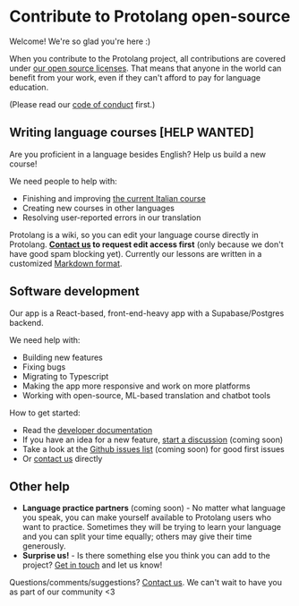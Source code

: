 # Contribute to Protolang open-source

Welcome! We're so glad you're here :)

When you contribute to the Protolang project, all contributions are covered under [our open source licenses](https://protolang.com/open-source/). That means that anyone in the world can benefit from your work, even if they can't afford to pay for language education.

(Please read our [code of conduct](https://github.com/sampl/protolang/blob/main/code_of_conduct.md) first.)

## Writing language courses [HELP WANTED]

Are you proficient in a language besides English? Help us build a new course!

We need people to help with:

- Finishing and improving [the current Italian course](https://protolang.com/contact/)
- Creating new courses in other languages
- Resolving user-reported errors in our translation

Protolang is a wiki, so you can edit your language course directly in Protolang. **[Contact us](https://protolang.com/contact) to request edit access first** (only because we don't have good spam blocking yet). Currently our lessons are written in a customized [Markdown format](https://www.markdownguide.org/basic-syntax/).

## Software development

Our app is a React-based, front-end-heavy app with a Supabase/Postgres backend.

We need help with:

- Building new features
- Fixing bugs
- Migrating to Typescript
- Making the app more responsive and work on more platforms
- Working with open-source, ML-based translation and chatbot tools

How to get started:

- Read the [developer documentation](https://github.com/sampl/protolang/blob/main/docs)
- If you have an idea for a new feature, [start a discussion](https://github.com/sampl/protolang/discussions) (coming soon)
- Take a look at the [Github issues list](https://github.com/sampl/protolang/issues) (coming soon) for good first issues
- Or [contact us](https://protolang.com/contact/) directly

## Other help

- **Language practice partners** (coming soon) - No matter what language you speak, you can make yourself available to Protolang users who want to practice. Sometimes they will be trying to learn your language and you can split your time equally; others may give their time generously.
- **Surprise us!** - Is there something else you think you can add to the project? [Get in touch](https://protolang.com/contact/) and let us know!

Questions/comments/suggestions? [Contact us](https://protolang.com/contact/). We can't wait to have you as part of our community <3
